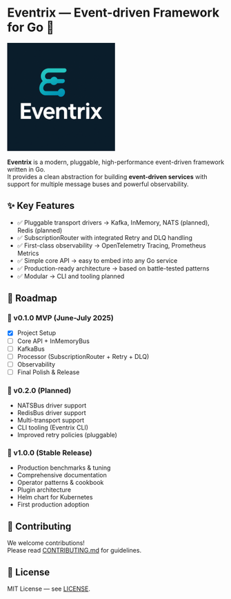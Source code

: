 # Eventrix — Event-driven Framework for Go 🚀
<img src="/images/logo.png" alt="Alt text" width="250" height="250">

**Eventrix** is a modern, pluggable, high-performance event-driven framework written in Go.  
It provides a clean abstraction for building **event-driven services** with support for multiple message buses and powerful observability.

## ✨ Key Features

- ✅ Pluggable transport drivers → Kafka, InMemory, NATS (planned), Redis (planned)
- ✅ SubscriptionRouter with integrated Retry and DLQ handling
- ✅ First-class observability → OpenTelemetry Tracing, Prometheus Metrics
- ✅ Simple core API → easy to embed into any Go service
- ✅ Production-ready architecture → based on battle-tested patterns
- ✅ Modular → CLI and tooling planned

## 🚀 Roadmap

### 🎯 v0.1.0 MVP (June-July 2025)

- [x] Project Setup
- [ ] Core API + InMemoryBus
- [ ] KafkaBus
- [ ] Processor (SubscriptionRouter + Retry + DLQ)
- [ ] Observability
- [ ] Final Polish & Release

### 🎯 v0.2.0 (Planned)

- NATSBus driver support
- RedisBus driver support
- Multi-transport support
- CLI tooling (Eventrix CLI)
- Improved retry policies (pluggable)

### 🎯 v1.0.0 (Stable Release)

- Production benchmarks & tuning
- Comprehensive documentation
- Operator patterns & cookbook
- Plugin architecture
- Helm chart for Kubernetes
- First production adoption

## 👥 Contributing

We welcome contributions!  
Please read [CONTRIBUTING.md](docs/CONTRIBUTING.md) for guidelines.

## 📄 License

MIT License — see [LICENSE](LICENSE).
